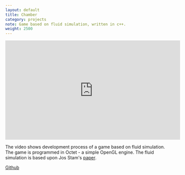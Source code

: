 ```yaml
---
layout: default
title: Chamber
category: projects
note: Game based on fluid simulation, written in c++.
weight: 2500
---
```

<iframe width="550" height="313" src="https://www.youtube.com/embed/3NrM0mTncqI" frameborder="0" allowfullscreen></iframe>


The video shows development process of a game based on fluid simulation.
The game is programmed in Octet - a simple OpenGL engine.
The fluid simulation is based upon Jos Stam's [paper](http://www.intpowertechcorp.com/GDC03.pdf).

[Github](https://github.com/witold-gawlowski/octet/tree/Intro_to_game_programming_1)
